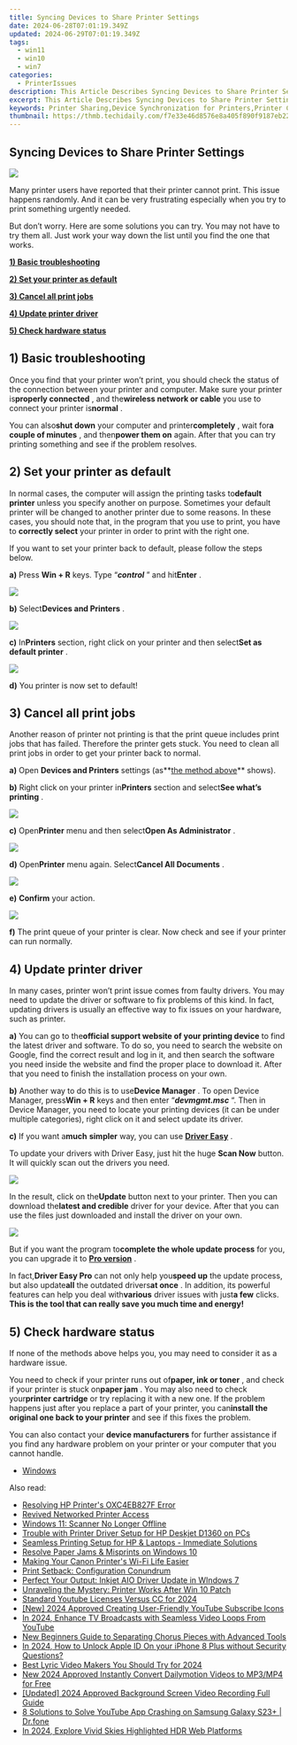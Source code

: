 ```yaml
---
title: Syncing Devices to Share Printer Settings
date: 2024-06-28T07:01:19.349Z
updated: 2024-06-29T07:01:19.349Z
tags:
  - win11
  - win10
  - win7
categories:
  - PrinterIssues
description: This Article Describes Syncing Devices to Share Printer Settings
excerpt: This Article Describes Syncing Devices to Share Printer Settings
keywords: Printer Sharing,Device Synchronization for Printers,Printer Configuration Transfer,Multi-Device Printer Settings Exchange,Networked Print Settings Synchronization,Cross-Device Printer Accessibility,Unified Print Services Across Devices
thumbnail: https://thmb.techidaily.com/f7e33e46d8576e8a405f890f9187eb22b423a0b9361503ab0ea4cb809046ec66.jpg
---
```


## Syncing Devices to Share Printer Settings

![](https://images.drivereasy.com/wp-content/uploads/2017/06/img_59534ec3c4286.jpg)

 Many printer users have reported that their printer cannot print. This issue happens randomly. And it can be very frustrating especially when you try to print something urgently needed.

 But don’t worry. Here are some solutions you can try. You may not have to try them all. Just work your way down the list until you find the one that works.

[**1) Basic troubleshooting**](#a)

[**2) Set your printer as default**](#b)

[**3) Cancel all print jobs**](#c)

[**4) Update printer driver**](#d)

[**5) Check hardware status**](#e)
  
## 1) Basic troubleshooting

 Once you find that your printer won’t print, you should check the status of the connection between your printer and computer. Make sure your printer is**properly connected** , and the**wireless network or cable** you use to connect your printer is**normal** .

 You can also**shut down** your computer and printer**completely** , wait for**a couple of minutes** , and then**power them on** again. After that you can try printing something and see if the problem resolves.  
  
## 2) Set your printer as default

 In normal cases, the computer will assign the printing tasks to**default printer** unless you specify another on purpose. Sometimes your default printer will be changed to another printer due to some reasons. In these cases, you should note that, in the program that you use to print, you have to **correctly select** your printer in order to print with the right one.

 If you want to set your printer back to default, please follow the steps below.

 **a)**  Press **Win + R**  keys. Type “_**control**_ ” and hit**Enter** .

**![](https://images.drivereasy.com/wp-content/uploads/2017/06/img_593fb867beb0b.png)**

**b)**  Select**Devices and Printers** .

![](https://images.drivereasy.com/wp-content/uploads/2017/06/img_593fb89b62ded.png)

**c)**  In**Printers** section, right click on your printer and then select**Set as default printer** .

![](https://images.drivereasy.com/wp-content/uploads/2017/06/img_593fb95ba1bf4.png)

**d)**  You printer is now set to default!  
  
## 3) Cancel all print jobs

 Another reason of printer not printing is that the print queue includes print jobs that has failed. Therefore the printer gets stuck. You need to clean all print jobs in order to get your printer back to normal.

**a)** Open **Devices and Printers**  settings (as**[the method above](#g)** shows).

**b)** Right click on your printer in**Printers** section and select**See what’s printing** .

![](https://images.drivereasy.com/wp-content/uploads/2017/06/img_59409bcecf2e7.png)

**c)** Open**Printer** menu and then select**Open As Administrator** .

![](https://images.drivereasy.com/wp-content/uploads/2017/06/img_5940dc98227ab.png)

**d)** Open**Printer** menu again. Select**Cancel All Documents** .

![](https://images.drivereasy.com/wp-content/uploads/2017/06/img_5940a25f033a4.png)

**e)** **Confirm** your action.

![](https://images.drivereasy.com/wp-content/uploads/2017/06/img_5940a2b245ae5.png)

**f)**  The print queue of your printer is clear. Now check and see if your printer can run normally.  
  
## 4) Update printer driver

 In many cases, printer won’t print issue comes from faulty drivers. You may need to update the driver or software to fix problems of this kind. In fact, updating drivers is usually an effective way to fix issues on your hardware, such as printer.

**a)**  You can go to the**official support website of your printing device** to find the latest driver and software. To do so, you need to search the website on Google, find the correct result and log in it, and then search the software you need inside the website and find the proper place to download it. After that you need to finish the installation process on your own.

**b)**  Another way to do this is to use**Device Manager** . To open Device Manager, press**Win + R** keys and then enter “_**devmgmt.msc**_ “. Then in Device Manager, you need to locate your printing devices (it can be under multiple categories), right click on it and select update its driver.

**c)**  If you want a**much** **simpler** way, you can use [**Driver Easy**](https://tools.techidaily.com/drivereasy/download/) .

 To update your drivers with Driver Easy, just hit the huge **Scan Now** button. It will quickly scan out the drivers you need.

![](https://images.drivereasy.com/wp-content/uploads/2017/06/img_59536d887738b.png)

 In the result, click on the**Update** button next to your printer. Then you can download the**latest and credible** driver for your device. After that you can use the files just downloaded and install the driver on your own.

![](https://images.drivereasy.com/wp-content/uploads/2017/06/img_59537ca159019.jpg)

 But if you want the program to**complete the whole update process** for you, you can upgrade it to [**Pro version**](https://tools.techidaily.com/drivereasy/download/) .

 In fact,**Driver Easy Pro** can not only help you**speed up** the update process, but also update**all** the outdated drivers**at once** . In addition, its powerful features can help you deal with**various** driver issues with just**a few** clicks. **This is the tool that can really save you much time and energy!**
  
## 5) Check hardware status

 If none of the methods above helps you, you may need to consider it as a hardware issue.

 You need to check if your printer runs out of**paper, ink or toner** , and check if your printer is stuck on**paper jam** . You may also need to check your**printer cartridge** or try replacing it with a new one. If the problem happens just after you replace a part of your printer, you can**install the original one back to your printer** and see if this fixes the problem.

 You can also contact your **device manufacturers** for further assistance if you find any hardware problem on your printer or your computer that you cannot handle.

* [Windows](https://tools.techidaily.com/drivereasy/download/)

<ins class="adsbygoogle"
     style="display:block"
     data-ad-format="autorelaxed"
     data-ad-client="ca-pub-7571918770474297"
     data-ad-slot="1223367746"></ins>



<ins class="adsbygoogle"
     style="display:block"
     data-ad-client="ca-pub-7571918770474297"
     data-ad-slot="8358498916"
     data-ad-format="auto"
     data-full-width-responsive="true"></ins>

<span class="atpl-alsoreadstyle">Also read:</span>
<div><ul>
<li><a href="https://printer-issues.techidaily.com/resolving-hp-printers-oxc4eb827f-error/"><u>Resolving HP Printer's OXC4EB827F Error</u></a></li>
<li><a href="https://printer-issues.techidaily.com/revived-networked-printer-access/"><u>Revived Networked Printer Access</u></a></li>
<li><a href="https://printer-issues.techidaily.com/windows-11-scanner-no-longer-offline/"><u>Windows 11: Scanner No Longer Offline</u></a></li>
<li><a href="https://printer-issues.techidaily.com/trouble-with-printer-driver-setup-for-hp-deskjet-d1360-on-pcs/"><u>Trouble with Printer Driver Setup for HP Deskjet D1360 on PCs</u></a></li>
<li><a href="https://printer-issues.techidaily.com/seamless-printing-setup-for-hp-and-laptops-immediate-solutions/"><u>Seamless Printing Setup for HP & Laptops - Immediate Solutions</u></a></li>
<li><a href="https://printer-issues.techidaily.com/resolve-paper-jams-and-misprints-on-windows-10/"><u>Resolve Paper Jams & Misprints on Windows 10</u></a></li>
<li><a href="https://printer-issues.techidaily.com/making-your-canon-printers-wi-fi-life-easier/"><u>Making Your Canon Printer's Wi-Fi Life Easier</u></a></li>
<li><a href="https://printer-issues.techidaily.com/print-setback-configuration-conundrum/"><u>Print Setback: Configuration Conundrum</u></a></li>
<li><a href="https://printer-issues.techidaily.com/perfect-your-output-inkjet-aio-driver-update-in-windows-7/"><u>Perfect Your Output: Inkjet AIO Driver Update in WIndows 7</u></a></li>
<li><a href="https://printer-issues.techidaily.com/unraveling-the-mystery-printer-works-after-win-10-patch/"><u>Unraveling the Mystery: Printer Works After Win 10 Patch</u></a></li>
<li><a href="https://facebook-record-videos.techidaily.com/standard-youtube-licenses-versus-cc-for-2024/"><u>Standard Youtube Licenses Versus CC for 2024</u></a></li>
<li><a href="https://facebook-video-share.techidaily.com/new-2024-approved-creating-user-friendly-youtube-subscribe-icons/"><u>[New] 2024 Approved  Creating User-Friendly YouTube Subscribe Icons</u></a></li>
<li><a href="https://youtube-docs.techidaily.com/24-enhance-tv-broadcasts-with-seamless-video-loops-from-youtube/"><u>In 2024, Enhance TV Broadcasts with Seamless Video Loops From YouTube</u></a></li>
<li><a href="https://voice-adjusting.techidaily.com/new-beginners-guide-to-separating-chorus-pieces-with-advanced-tools/"><u>New Beginners Guide to Separating Chorus Pieces with Advanced Tools</u></a></li>
<li><a href="https://apple-account.techidaily.com/in-2024-how-to-unlock-apple-id-on-your-iphone-8-plus-without-security-questions-by-drfone-ios/"><u>In 2024, How to Unlock Apple ID On your iPhone 8 Plus without Security Questions?</u></a></li>
<li><a href="https://youtube-videos.techidaily.com/best-lyric-video-makers-you-should-try-for-2024/"><u>Best Lyric Video Makers You Should Try for 2024</u></a></li>
<li><a href="https://ai-driven-video-production.techidaily.com/new-2024-approved-instantly-convert-dailymotion-videos-to-mp3mp4-for-free/"><u>New 2024 Approved Instantly Convert Dailymotion Videos to MP3/MP4 for Free</u></a></li>
<li><a href="https://desktop-recording.techidaily.com/updated-2024-approved-background-screen-video-recording-full-guide/"><u>[Updated] 2024 Approved  Background Screen Video Recording Full Guide</u></a></li>
<li><a href="https://howto.techidaily.com/8-solutions-to-solve-youtube-app-crashing-on-samsung-galaxy-s23plus-drfone-by-drfone-fix-android-problems-fix-android-problems/"><u>8 Solutions to Solve YouTube App Crashing on Samsung Galaxy S23+ | Dr.fone</u></a></li>
<li><a href="https://vp-tips.techidaily.com/in-2024-explore-vivid-skies-highlighted-hdr-web-platforms/"><u>In 2024, Explore Vivid Skies  Highlighted HDR Web Platforms</u></a></li>
</ul></div>

